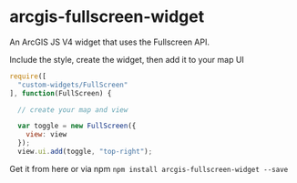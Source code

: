 # arcgis-fullscreen-widget
An ArcGIS JS V4 widget that uses the Fullscreen API.

Include the style, create the widget, then add it to your map UI

```js
require([
  "custom-widgets/FullScreen"
], function(FullScreen) {

  // create your map and view

  var toggle = new FullScreen({
    view: view
  });
  view.ui.add(toggle, "top-right");
```

Get it from here or via npm `npm install arcgis-fullscreen-widget --save`